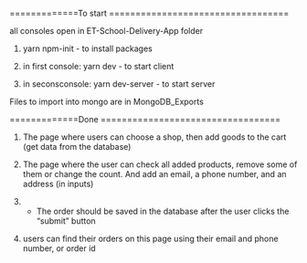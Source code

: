 =============To start ==================================

all consoles open in ET-School-Delivery-App folder

1. yarn npm-init - to install packages

2. in first console: yarn dev - to start client 

3. in seconsconsole: yarn dev-server - to start server

Files to import into mongo are in MongoDB_Exports


=============Done ==================================

1. The page where users can choose a shop, 
then add goods to the cart (get data from the database)

2. The page where the user can check all added products, remove some of them
or change the count. And add an email, a phone number, and an address (in
inputs)

3. - The order should be saved in the database after the user clicks the “submit”
button

4. users can find their orders on this page using their email and phone number, or
order id
